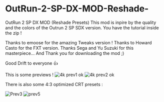 # OutRun-2-SP-DX-MOD-Reshade-
OutRun 2 SP DX MOD (Reshade Presets)
This mod is inpire by the quality and the colors of the Outrun 2 SP SDX version. You have the tutorial inside the zip !

Thanks to emoose for the amazing Tweaks version !
Thanks to Howard Casto for the FXT version.
Thanks Sega and Yu Suzuki for this masterpiece...
And Thank you for downloading the mod ;)

Good Drift to everyone 👍

This is some previews ! 
![4k prev1 ok](https://github.com/user-attachments/assets/99868009-d8f6-4042-8a04-f18192d794c6)
![4k prev2 ok](https://github.com/user-attachments/assets/45374914-cfe3-4336-b829-bddc1d283b76)


There is also some 4:3 optimized CRT presets : 


![Prev3](https://github.com/user-attachments/assets/88329947-36a7-46f9-b500-ce7d17080ea5)
![prev5](https://github.com/user-attachments/assets/07990eed-270c-48cb-bfd6-d8fcd446295b)
